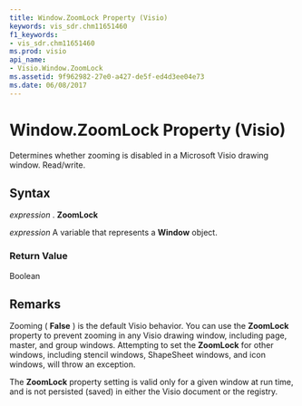 ```yaml
---
title: Window.ZoomLock Property (Visio)
keywords: vis_sdr.chm11651460
f1_keywords:
- vis_sdr.chm11651460
ms.prod: visio
api_name:
- Visio.Window.ZoomLock
ms.assetid: 9f962982-27e0-a427-de5f-ed4d3ee04e73
ms.date: 06/08/2017
---
```



# Window.ZoomLock Property (Visio)

Determines whether zooming is disabled in a Microsoft Visio drawing window. Read/write.


## Syntax

 _expression_ . **ZoomLock**

 _expression_ A variable that represents a **Window** object.


### Return Value

Boolean


## Remarks

Zooming ( **False** ) is the default Visio behavior. You can use the **ZoomLock** property to prevent zooming in any Visio drawing window, including page, master, and group windows. Attempting to set the **ZoomLock** for other windows, including stencil windows, ShapeSheet windows, and icon windows, will throw an exception.

The  **ZoomLock** property setting is valid only for a given window at run time, and is not persisted (saved) in either the Visio document or the registry.



